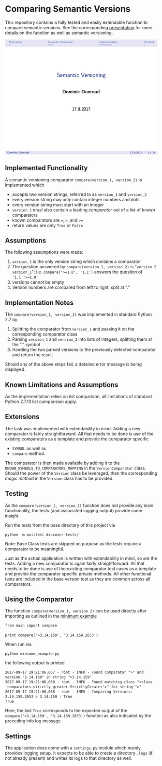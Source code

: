 # Comparing Semantic Versions

This repository contains a fully tested and easily extendable function to compare semantic versions. See the corresponding [presentation](semantic_versioning.pdf) for more details on the function as well as semantic versioning.
<p align="center">
  <a href="semantic_versioning.pdf"><img alt="Image of Presentation" src="presentation.jpg"/></a>
</p>


## Implemented Functionality

A semantic versioning comparator `compare(version_1, version_2)` is implemented which

* accepts two version strings, referred to as `version_1` and `version_2`
* every version string may only contain integer numbers and dots
* every version string must start with an integer
* `version_1` _must_ also contain a leading _comparator_ out of a list of known comparators
* known comparators are `=`, `>`, and `>=`
* return values are only `True` or `False`


## Assumptions

The following assumptions were made:

1. `version_1` is the only version string which contains a comparator
2. The question answered by `compare(version_1, version_2)` is "`version_2` `version_1`"; i.e. `compare('>=1.0', '1.1')` answers the question of `'1.1''>=1.0'`
3. versions cannot be empty
4. Version numbers are compared from left to right, split at "."


## Implementation Notes

The `compare(version_1, version_2)` was implemented in standard Python 2.7 by

1. Splitting the comparator from `version_1` and passing it on the corresponding comparator class
2. Parsing `version_1` and `version_2` into lists of integers, splitting them at the "." symbol
3. Handing the two parsed versions to the previously detected comparator and return the result

Should any of the above steps fail, a detailed error message is being displayed.


## Known Limitations and Assumptions

As the implementation relies on list comparison, all limitations of standard Python 2.7.13 list comparision apply.


## Extensions

The task was implemented with extendability in mind. Adding a new comparator is fairly straightforward.
All that needs to be done is use of the existing comparators as a template and provide the comparator specific

* `SYMBOL` as well as
* `compare` method.

The comparator is then made available by adding it to the `KNOWN_SYMBOLS_TO_COMPARATORS_MAPPING` in the `VersionComparator` class.
Should the power of the `Version` class be leveraged, then the corresponding _magic method_ in the `Version` class has to be provided.

## Testing

As the `compare(version_1, version_2)` function does not provide any main functionality, the tests (and associated logging output) provide some insight.

Run the tests from the base directory of this project via
```
python -m unittest discover tests/
```

Note: Base Class tests are skipped on purpose as the tests require a comparator to be meaningful.


Just as the actual application is written with extendability in mind, so are the tests. Adding a new comparator is again fairly straightforward.
All that needs to be done is use of the existing comparator test cases as a template and provide the comparator specific private methods. All other functional tests are included in the base version test as they are common across all comparators.


## Using the Comparator

The function `compare(version_1, version_2)` can be used directly after importing as outlined in the [minimum example](minimum_example.py)
```
from main import compare

print compare('>3.14.159', '3.14.159.2653')
```

When run via

```
python minimum_example.py
```

the following output is printed

```
2017-09-17 19:21:06,057 - root - INFO - Found comparator ">" and version "3.14.159" in string ">3.14.159"
2017-09-17 19:21:06,058 - root - INFO - Found matching class "<class 'comparators.strictly_greater.StrictlyGreater'>" for string ">"
2017-09-17 19:21:06,058 - root - INFO - Comparing Versions:  3.14.159.2653 > 3.14.159 : True
True
```

Here, the last `True` corresponds to the expected output of the `compare('>3.14.159', '3.14.159.2653')` function as also indicated by the preceding info log message.


## Settings

The application does come with a `settings.py` module which mainly provides logging setup. It expects to be able to create a directory `.logs` (if not already present) and writes its logs to that directory as well.
